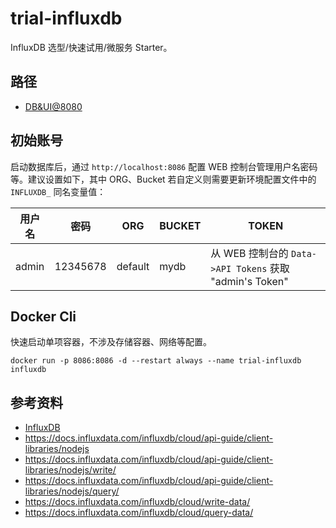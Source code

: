 # trial-influxdb

InfluxDB 选型/快速试用/微服务 Starter。

## 路径

- [DB&UI@8080](http://localhost:8086)

## 初始账号

启动数据库后，通过 `http://localhost:8086` 配置 WEB 控制台管理用户名密码等。建议设置如下，其中 ORG、Bucket 若自定义则需要更新环境配置文件中的 `INFLUXDB_` 同名变量值：

| 用户名 | 密码     | ORG     | BUCKET | TOKEN                                                   |
| ------ | -------- | ------- | ------ | ------------------------------------------------------- |
| admin  | 12345678 | default | mydb   | 从 WEB 控制台的 `Data->API Tokens` 获取 "admin's Token" |

## Docker Cli

快速启动单项容器，不涉及存储容器、网络等配置。

```shell
docker run -p 8086:8086 -d --restart always --name trial-influxdb influxdb
```

## 参考资料

- [InfluxDB](https://hub.docker.com/_/influxdb)
- https://docs.influxdata.com/influxdb/cloud/api-guide/client-libraries/nodejs
- https://docs.influxdata.com/influxdb/cloud/api-guide/client-libraries/nodejs/write/
- https://docs.influxdata.com/influxdb/cloud/api-guide/client-libraries/nodejs/query/
- https://docs.influxdata.com/influxdb/cloud/write-data/
- https://docs.influxdata.com/influxdb/cloud/query-data/
